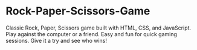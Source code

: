 # Rock-Paper-Scissors-Game
Classic Rock, Paper, Scissors game built with HTML, CSS, and JavaScript. Play against the computer or a friend. Easy and fun for quick gaming sessions. Give it a try and see who wins!
